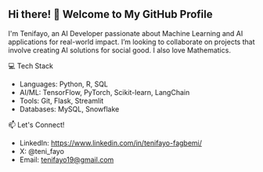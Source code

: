## Hi there! 👋  Welcome to My GitHub Profile
I'm Tenifayo, an AI Developer passionate about Machine Learning and AI applications for real-world impact.
I’m looking to collaborate on projects that involve creating AI solutions for social good. I also love Mathematics.

💻 Tech Stack
- Languages: Python, R, SQL
- AI/ML: TensorFlow, PyTorch, Scikit-learn, LangChain
- Tools: Git, Flask, Streamlit
- Databases: MySQL, Snowflake

📫 Let's Connect!
- LinkedIn: https://www.linkedin.com/in/tenifayo-fagbemi/
- X: @teni_fayo
- Email: tenifayo19@gmail.com
<!---
tenifayo/tenifayo is a ✨ special ✨ repository because its `README.md` (this file) appears on your GitHub profile.
You can click the Preview link to take a look at your changes.
--->
